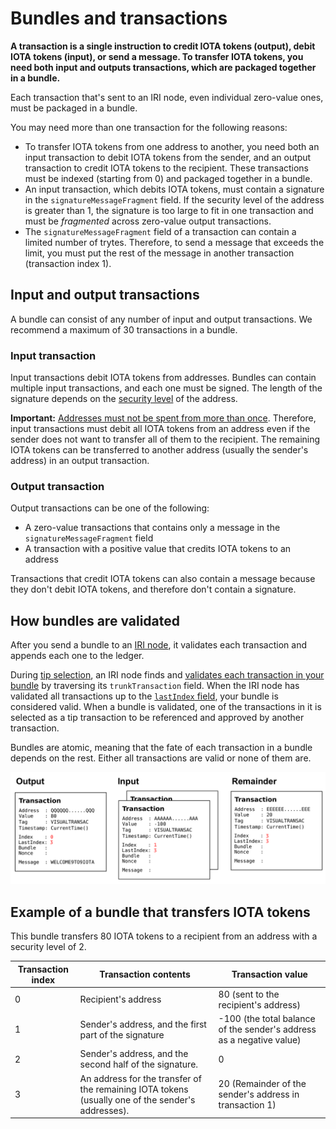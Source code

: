 # Bundles and transactions

**A transaction is a single instruction to credit IOTA tokens (output), debit IOTA tokens (input), or send a message. To transfer IOTA tokens, you need both input and outputs transactions, which are packaged together in a bundle.**

Each transaction that's sent to an IRI node, even individual zero-value ones, must be packaged in a bundle.

You may need more than one transaction for the following reasons:

* To transfer IOTA tokens from one address to another, you need both an input transaction to debit IOTA tokens from the sender, and an output transaction to credit IOTA tokens to the recipient. These transactions must be indexed (starting from 0) and packaged together in a bundle.
* An input transaction, which debits IOTA tokens, must contain a signature in the `signatureMessageFragment` field. If the security level of the address is greater than 1, the signature is too large to fit in one transaction and must be _fragmented_ across zero-value output transactions.
* The `signatureMessageFragment` field of a transaction can contain a limited number of trytes. Therefore, to send a message that exceeds the limit, you must put the rest of the message in another transaction (transaction index 1).

## Input and output transactions

A bundle can consist of any number of input and output transactions. We recommend a maximum of 30 transactions in a bundle.

### Input transaction

Input transactions debit IOTA tokens from addresses. Bundles can contain multiple input transactions, and each one must be signed. The length of the signature depends on the [security level](../concepts/addresses-and-signatures.md#how-addresses-are-generated) of the address.

**Important:** [Addresses must not be spent from more than once](../concepts/addresses-and-signatures.md#address-reuse). Therefore, input transactions must debit all IOTA tokens from an address even if the sender does not want to transfer all of them to the recipient. The remaining IOTA tokens can be transferred to another address (usually the sender's address) in an output transaction.

### Output transaction

Output transactions can be one of the following:

* A zero-value transactions that contains only a message in the `signatureMessageFragment` field
* A transaction with a positive value that credits IOTA tokens to an address

Transactions that credit IOTA tokens can also contain a message because they don't debit IOTA tokens, and therefore don't contain a signature.

## How bundles are validated

After you send a bundle to an [IRI node](root://iri/0.1/introduction/overview.md), it validates each transaction and appends each one to the ledger.

During [tip selection](root://the-tangle/0.1/introduction/overview.md), an IRI node finds and [validates each transaction in your bundle](root://iri/0.1/concepts/transaction-validation.md#bundle-validator) by traversing its `trunkTransaction` field. When the IRI node has validated all transactions up to the [`lastIndex` field](../references/structure-of-a-transaction.md), your bundle is considered valid. When a bundle is validated, one of the transactions in it is selected as a tip transaction to be referenced and approved by another transaction.

Bundles are atomic, meaning that the fate of each transaction in a bundle depends on the rest. Either all transactions are valid or none of them are.

![Example of a bundle of 4 transactions](../bundle.png)

## Example of a bundle that transfers IOTA tokens

This bundle transfers 80 IOTA tokens to a recipient from an address with a security level of 2.

| Transaction index | Transaction contents                                                     | Transaction value                                          |
| ----- | ------------------------------------------------------------------------- | --------------------------------------------------------------- |
| 0     | Recipient's address                       | 80 (sent to the recipient's address)                    |
| 1     | Sender's address, and the first part of the signature | -100 (the total balance of the sender's address as a negative value) |
| 2     | Sender's address, and the second half of the signature.                                         | 0                                                               |
| 3     | An address for the transfer of the remaining IOTA tokens (usually one of the sender's addresses).                              | 20 (Remainder of the sender's address in transaction 1)                          |

